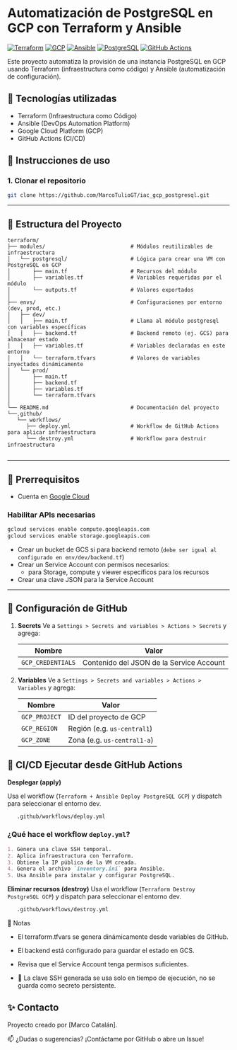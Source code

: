 # Automatización de PostgreSQL en GCP con Terraform y Ansible

[![Terraform](https://img.shields.io/badge/Terraform-v1.6.6-623CE4?logo=terraform&logoColor=white)](https://www.terraform.io/)
[![GCP](https://img.shields.io/badge/GCP-VM-FBBC05?logo=google-cloud&logoColor=black)](https://cloud.google.com/)
[![Ansible](https://img.shields.io/badge/Ansible-Automation-EE0000?logo=ansible&logoColor=white)](https://www.ansible.com/)
[![PostgreSQL](https://img.shields.io/badge/PostgreSQL-15-336791?logo=postgresql&logoColor=white)](https://www.postgresql.org/)
[![GitHub Actions](https://img.shields.io/github/actions/workflow/status/MarcoTulioGT/iac_gcp_postgresql/deploy.yml?label=deploy&logo=github)](https://github.com/MarcoTulioGT/iac_gcp_postgresql/actions/workflows/deploy.yml)


Este proyecto automatiza la provisión de una instancia PostgreSQL en GCP usando Terraform (infraestructura como código) y Ansible (automatización de configuración).

## 🧰 Tecnologías utilizadas
- Terraform (Infraestructura como Código)
- Ansible (DevOps Automation Platform)
- Google Cloud Platform (GCP)
- GitHub Actions (CI/CD)

## 🚀 Instrucciones de uso

### 1. Clonar el repositorio
```bash
git clone https://github.com/MarcoTulioGT/iac_gcp_postgresql.git
```
---

## 📁 Estructura del Proyecto

```text
terraform/
├── modules/                           # Módulos reutilizables de infraestructura
│   └── postgresql/                    # Lógica para crear una VM con PostgreSQL en GCP
│       ├── main.tf                    # Recursos del módulo
│       ├── variables.tf               # Variables requeridas por el módulo
│       └── outputs.tf                 # Valores exportados
│
├── envs/                              # Configuraciones por entorno (dev, prod, etc.)
│   ├── dev/
│   │   ├── main.tf                    # Llama al módulo postgresql con variables específicas
│   │   ├── backend.tf                 # Backend remoto (ej. GCS) para almacenar estado
│   │   ├── variables.tf               # Variables declaradas en este entorno
│   │   └── terraform.tfvars           # Valores de variables inyectados dinámicamente
│   └── prod/
│       ├── main.tf
│       ├── backend.tf
│       ├── variables.tf
│       └── terraform.tfvars
│
└── README.md                          # Documentación del proyecto
└──.github/
   └── workflows/
      ├── deploy.yml                   # Workflow de GitHub Actions para aplicar infraestructura
      └── destroy.yml                  # Workflow para destruir infraestructura
                       
```
---

## 🧩 Prerrequisitos

- Cuenta en [Google Cloud](https://console.cloud.google.com/)
### Habilitar APIs necesarias

```bash
gcloud services enable compute.googleapis.com
gcloud services enable storage.googleapis.com
```
- Crear un bucket de GCS si para backend remoto (`debe ser igual al configurado en env/dev/backend.tf`)  
- Crear un Service Account con permisos necesarios:
  - para Storage, compute y viewer específicos para los recursos
- Crear una clave JSON para la Service Account

---

## 🔐 Configuración de GitHub

1. **Secrets**
   Ve a `Settings > Secrets and variables > Actions > Secrets` y agrega:

   | Nombre              | Valor                                      |
   |---------------------|--------------------------------------------|
   | `GCP_CREDENTIALS`   | Contenido del JSON de la Service Account   |

2. **Variables**
   Ve a `Settings > Secrets and variables > Actions > Variables` y agrega:

   | Nombre         | Valor                   |
   |----------------|-------------------------|
   | `GCP_PROJECT`  | ID del proyecto de GCP  |
   | `GCP_REGION`   | Región (e.g. `us-central1`) |
   | `GCP_ZONE`     | Zona (e.g. `us-central1-a`) |


## 🤖 CI/CD Ejecutar desde GitHub Actions

**Desplegar (apply)**

Usa el workflow (`Terraform + Ansible Deploy PostgreSQL GCP`) y dispatch para seleccionar el entorno dev.

```bash
   .github/workflows/deploy.yml
   ```
### ¿Qué hace el workflow `deploy.yml`?
```md
1. Genera una clave SSH temporal.
2. Aplica infraestructura con Terraform.
3. Obtiene la IP pública de la VM creada.
4. Genera el archivo `inventory.ini` para Ansible.
5. Usa Ansible para instalar y configurar PostgreSQL.
```

**Eliminar recursos (destroy)**
Usa el workflow (`Terraform Destroy PostgreSQL GCP`) y dispatch para seleccionar el entorno dev.

```bash
   .github/workflows/destroy.yml
   ```

📌 Notas

 - El terraform.tfvars se genera dinámicamente desde variables de GitHub.

 - El backend está configurado para guardar el estado en GCS.

 - Revisa que el Service Account tenga permisos suficientes.
   
 - 🔐 La clave SSH generada se usa solo en tiempo de ejecución, no se guarda como secreto persistente.


## ✨ Contacto

Proyecto creado por [Marco Catalán].

📫 ¿Dudas o sugerencias? ¡Contáctame por GitHub o abre un Issue!
